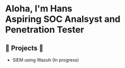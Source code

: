 <h1>Aloha, I'm Hans <br/>Aspiring SOC Analsyst and Penetration Tester</h1>

<h2>📏 Projects 📏</h2>

- SIEM using Wazuh (In progress)

<!--
**hansbeur/hansbeur** is a ✨ _special_ ✨ repository because its `README.md` (this file) appears on your GitHub profile.

Here are some ideas to get you started:

- 🔭 I’m currently working on ...
- 🌱 I’m currently learning ...
- 👯 I’m looking to collaborate on ...
- 🤔 I’m looking for help with ...
- 💬 Ask me about ...
- 📫 How to reach me: ...
- 😄 Pronouns: ...
- ⚡ Fun fact: ...
-->
